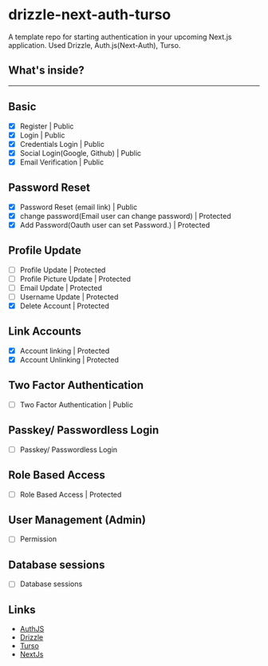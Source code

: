 # drizzle-next-auth-turso

A template repo for starting authentication in your upcoming Next.js application. Used Drizzle, Auth.js(Next-Auth), Turso.

## What's inside?

---
## Basic
- [x] Register | Public
- [x] Login | Public
- [x] Credentials Login | Public
- [x] Social Login(Google, Github) | Public
- [x] Email Verification | Public

## Password Reset
- [x] Password Reset (email link) | Public
- [x] change password(Email user can change password) | Protected
- [x] Add Password(Oauth user can set Password.) | Protected

## Profile Update
- [ ] Profile Update | Protected
- [ ] Profile Picture Update | Protected
- [ ] Email Update | Protected
- [ ] Username Update | Protected
- [x] Delete Account | Protected

## Link Accounts
- [x] Account linking | Protected
- [x] Account Unlinking | Protected

## Two Factor Authentication
- [ ] Two Factor Authentication | Public

## Passkey/ Passwordless Login
- [ ] Passkey/ Passwordless Login

## Role Based Access
- [ ] Role Based Access | Protected

## User Management (Admin)
- [ ] Permission 

## Database sessions
- [ ] Database sessions


## Links

- [AuthJS](https://authjs.dev/)
- [Drizzle](https://drizzle.team/)
- [Turso](https://turso.dev/)
- [NextJs](https://nextjs.org/)